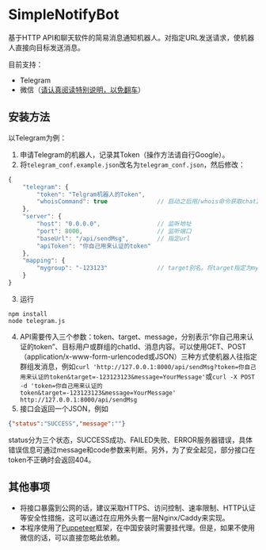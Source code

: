 # SimpleNotifyBot
基于HTTP API和聊天软件的简易消息通知机器人。对指定URL发送请求，使机器人直接向目标发送消息。

目前支持：
* Telegram
* 微信（[请认真阅读特别说明，以免翻车](https://github.com/infnan/SimpleNotifyBot/blob/master/WeChat.md)）

## 安装方法
以Telegram为例：

1. 申请Telegram的机器人，记录其Token（操作方法请自行Google）。
2. 将`telegram_conf.example.json`改名为`telegram_conf.json`，然后修改：
```js
{
    "telegram": {
        "token": "Telgram机器人的Token",
        "whoisCommand": true              // 启动之后用/whois命令获取chatID
    },
    "server": {
        "host": "0.0.0.0",                // 监听地址
        "port": 8000,                     // 监听端口
        "baseUrl": "/api/sendMsg",        // 指定url
        "apiToken": "你自己用来认证的token"
    },
    "mapping": {
        "mygroup": "-123123"              // target别名。将target指定为mygroup相当于向chatID为-123123的群组发送消息。
    }
}
```
3. 运行
```
npm install
node telegram.js
```
4. API需要传入三个参数：token、target、message，分别表示“你自己用来认证的token”、目标用户或群组的chatId、消息内容。可以使用GET、POST（application/x-www-form-urlencoded或JSON）三种方式使机器人往指定群组发消息，例如`curl 'http://127.0.0.1:8000/api/sendMsg?token=你自己用来认证的token&target=-123123123&message=YourMessage'`或`curl -X POST -d 'token=你自己用来认证的token&target=-123123123&message=YourMessage' http://127.0.0.1:8000/api/sendMsg`
5. 接口会返回一个JSON，例如
```json
{"status":"SUCCESS","message":""}
```
status分为三个状态，SUCCESS成功、FAILED失败、ERROR服务器错误，具体错误信息可通过message和code参数来判断。另外，为了安全起见，部分接口在token不正确时会返回404。

## 其他事项
* 将接口暴露到公网的话，建议采取HTTPS、访问控制、速率限制、HTTP认证等安全性措施，这可以通过在应用外头套一层Nginx/Caddy来实现。
* 本程序使用了[Puppeteer](https://github.com/GoogleChrome/puppeteer)框架，在中国安装时需要挂代理。但是，如果不使用微信的话，可以直接忽略此依赖。

